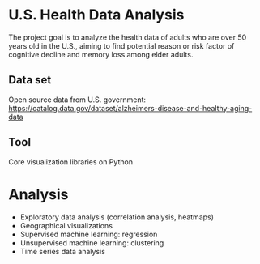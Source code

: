 # U.S. Health Data Analysis
The project goal is to analyze the health data of adults who are over 50 years old in the U.S., aiming to find potential reason or risk factor of cognitive decline and memory loss among elder adults.

## Data set
Open source data from U.S. government: https://catalog.data.gov/dataset/alzheimers-disease-and-healthy-aging-data

## Tool
Core visualization libraries on Python

# Analysis
- Exploratory data analysis (correlation analysis, heatmaps)
- Geographical visualizations
- Supervised machine learning: regression
- Unsupervised machine learning: clustering
- Time series data analysis
